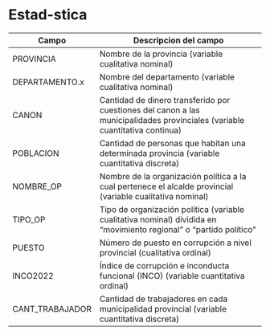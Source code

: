 # Estad-stica
| Campo | Descripcion del campo |
|----------|----------|
| PROVINCIA   | Nombre de la provincia (variable cualitativa nominal)  |   
| DEPARTAMENTO.x   | Nombre del departamento (variable cualitativa nominal)  |    
|CANON  |Cantidad de dinero transferido por cuestiones del canon a las municipalidades provinciales (variable cuantitativa continua) |  
|POBLACION|Cantidad de personas que habitan una determinada provincia (variable cuantitativa discreta) | 
|NOMBRE_OP | Nombre de la organización política a la cual pertenece el alcalde provincial (variable cualitativa nominal)| 
|TIPO_OP|Tipo de organización política (variable cualitativa nominal) dividida en “movimiento regional” o “partido político”|
|PUESTO|Número de puesto en corrupción a nivel provincial (cualitativa ordinal)	|
|INCO2022|Índice de corrupción e inconducta funcional (INCO) (variable cuantitativa ordinal)|
|CANT_TRABAJADOR|Cantidad de trabajadores en cada municipalidad provincial (variable cuantitativa discreta)|
